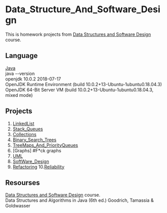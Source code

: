 # Data_Structure_And_Software_Design

This is homework projects from [Data Structures and Software Design](https://www.edx.org/course/data-structures-software-design-pennx-sd2x) course.


## Language
[Java](https://www.oracle.com/technetwork/java/index.html)\
java --version\
openjdk 10.0.2 2018-07-17\
OpenJDK Runtime Environment (build 10.0.2+13-Ubuntu-1ubuntu0.18.04.3)\
OpenJDK 64-Bit Server VM (build 10.0.2+13-Ubuntu-1ubuntu0.18.04.3, mixed mode)


## Projects
1. [LinkedList](https://github.com/klpthbst/Data_Structure_And_Software_Design/tree/master/LinkedList)
2. [Stack_Queues](https://github.com/klpthbst/Data_Structure_And_Software_Design/tree/master/Stack_Queues)
3. [Collections](https://github.com/klpthbst/Data_Structure_And_Software_Design/tree/master/Collections)
4. [Binary_Search_Trees](https://github.com/klpthbst/Data_Structure_And_Software_Design/tree/master/Binary_Search_Trees)
5. [TreeMaps_And_PriorityQueues](https://github.com/klpthbst/Data_Structure_And_Software_Design/tree/master/TreeMaps_And_PriorityQueues)
6. [Graphs] #F*ck graphs
7. [UML](https://github.com/klpthbst/Data_Structure_And_Software_Design/tree/master/UML)
8. [SoftWare_Design](https://github.com/klpthbst/Data_Structure_And_Software_Design/tree/master/Software_Design)
9. [Refactoring](https://github.com/klpthbst/Data_Structure_And_Software_Design/tree/master/Refactoring)
10.[Reliability](https://github.com/klpthbst/Data_Structure_And_Software_Design/tree/master/Reliability)

## Resourses
[Data Structures and Software Design](https://www.edx.org/course/data-structures-software-design-pennx-sd2x) course.\
Data Structures and Algorithms in Java (6th ed.) Goodrich, Tamassia & Goldwasser
